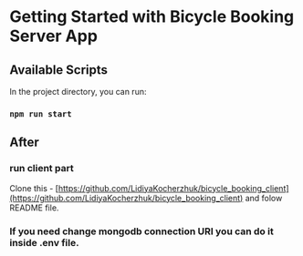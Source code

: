 # Getting Started with Bicycle Booking Server App

## Available Scripts

In the project directory, you can run:

### `npm run start`

## After
### run client part

Clone this - [https://github.com/LidiyaKocherzhuk/bicycle_booking_client](https://github.com/LidiyaKocherzhuk/bicycle_booking_client)
and folow README file.

### If you need change mongodb connection URI you can do it inside .env file.
